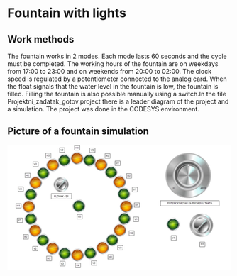 # Fountain with lights
## Work methods
The fountain works in 2 modes. Each mode lasts 60 seconds and the cycle must be completed. The working hours of the fountain are on weekdays from 17:00 to 23:00 and on weekends from 20:00 to 02:00. The clock speed is regulated by a potentiometer connected to the analog card. When the float signals that the water level in the fountain is low, the fountain is filled. Filling the fountain is also possible manually using a switch.In the file Projektni_zadatak_gotov.project there is a leader diagram of the project and a simulation. The project was done in the CODESYS environment.
## Picture of a fountain simulation
<img src="./fountain.png" alt="drawing" width="800"/>
